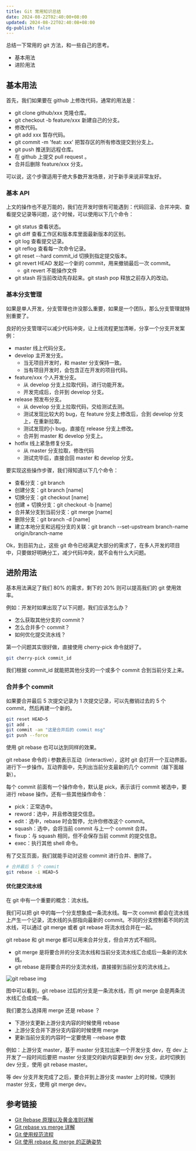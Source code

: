```yaml
---
title: Git 常用知识总结
date: 2024-08-22T02:40:00+08:00
updated: 2024-08-22T02:40:08+08:00
dg-publish: false
---
```


总结一下常用的 git 方法，和一些自己的思考。

- 基本用法
- 进阶用法

## 基本用法

首先，我们如果要在 github 上修改代码，通常的用法是：

- git clone github/xxx 克隆仓库。
- git checkout -b feature/xxx 新建自己的分支。
- 修改代码。
- git add xxx 暂存代码。
- git commit -m 'feat: xxx' 把暂存区的所有修改提交到分支上。
- git push 推送到远程仓库。
- 在 github 上提交 pull request 。
- 合并后删除 feature/xxx 分支。

可以说，这个步骤适用于绝大多数开发场景，对于新手来说非常友好。

### 基本 API

上文的操作也不是万能的，我们在开发时很有可能遇到：代码回滚、合并冲突、查看提交记录等问题，这个时候，可以使用以下几个命令：

- git status 查看状态。
- git diff 查看工作区和版本库里面最新版本的区别。
- git log 查看提交记录。
- git reflog 查看每一次命令记录。
- git reset --hard commit_id 切换到指定提交版本。
- git revert HEAD 发起一个新的 commit，用来撤销最后一次 commit。
	- git revert 不能操作文件
- git stash 将当前改动先存起来。git stash pop 释放之前存入的改动。

### 基本分支管理

如果是单人开发，分支管理也许没那么重要，如果是一个团队，那么分支管理就特别重要了。

良好的分支管理可以减少代码冲突，让上线流程更加清晰，分享一个分支开发案例：

- master 线上代码分支。
- develop 主开发分支。
	- 当无项目开发时，和 master 分支保持一致。
	- 当有项目开发时，会包含正在开发的项目代码。
- feature/xxx 个人开发分支。
	- 从 develop 分支上拉取代码，进行功能开发。
	- 开发完成后，合并到 develop 分支。
- release 预发布分支。
	- 从 develop 分支上拉取代码，交给测试去测。
	- 测试发现比较大的 bug，在 feature 分支上修改后，合到 develop 分支上，在重新拉取。
	- 测试发现的小 bug，直接在 release 分支上修改。
	- 合并到 master 和 develop 分支上。
- hotfix 线上紧急修复分支。
	- 从 master 分支拉取，修改代码
	- 测试完毕后，直接合回 master 和 develop 分支。

要实现这些操作步骤，我们得知道以下几个命令：

- 查看分支：git branch
- 创建分支：git branch [name]
- 切换分支：git checkout [name]
- 创建 + 切换分支：git checkout -b [name]
- 合并某分支到当前分支：git merge [name]
- 删除分支：git branch -d [name]
- 建立本地分支和远程分支的关联：git branch --set-upstream branch-name origin/branch-name

Ok，到目前为止，这些 git 命令已经满足大部分的需求了，在多人开发的项目中，只要做好明确分工，减少代码冲突，就不会有什么大问题。

## 进阶用法

基本用法满足了我们 80% 的需求，剩下的 20% 则可以提高我们的 git 使用效率。

例如：开发时如果出现了以下问题，我们应该怎么办？

- 怎么获取其他分支的 commit？
- 怎么合并多个 commit？
- 如何优化提交流水线？

第一个问题其实很好做，直接使用 cherry-pick 命令就好了。

```bash
git cherry-pick commit_id
```

我们根据 commit_id 就能把其他分支的一个或多个 commit 合到当前分支上来。

### 合并多个 commit

如果要合并最后 5 次提交记录为 1 次提交记录，可以先撤销过去的 5 个 commit，然后再建一个新的。

```bash
git reset HEAD~5
git add .
git commit -am "这是合并后的 commit msg"
git push --force
```

使用 git rebase 也可以达到同样的效果。

git rebase 命令的 i 参数表示互动（interactive），这时 git 会打开一个互动界面，进行下一步操作。互动界面中，先列出当前分支最新的几个 commit（越下面越新）。

每个 commit 前面有一个操作命令，默认是 pick，表示该行 commit 被选中，要进行 rebase 操作。还有一些其他操作命令：

- pick：正常选中。
- reword：选中，并且修改提交信息。
- edit：选中，rebase 时会暂停，允许你修改这个 commit。
- squash：选中，会将当前 commit 与上一个 commit 合并。
- fixup：与 squash 相同，但不会保存当前 commit 的提交信息。
- exec：执行其他 shell 命令。

有了交互页面，我们就能手动对这些 commit 进行合并、删除了。

```bash
# 合并最后 5 个 commit
git rebase -i HEAD~5
```

#### 优化提交流水线

在 git 中有一个重要的概念：流水线。

我们可以把 git 中的每一个分支想象成一条流水线。每一次 commit 都会在流水线上产生一个记录，流水线的头部指向最新的 commit。不同的分支控制着不同的流水线，可以通过 git merge 或者 git rebase 将流水线合并在一起。

git rebase 和 git merge 都可以用来合并分支，但合并方式不相同。

- git merge 是将要合并的分支流水线和当前分支流水线汇合成后一条新的流水线。
- git rebase 是将要合并的分支流水线，直接接到当前分支的流水线上。

![git rebase img](https://mengsixing.github.io/blog/devops-git-rebase.jpg)

图中可以看到，git rebase 过后的分支是一条流水线，而 git merge 会是两条流水线汇合成成一条。

我们要怎么选择用 merge 还是 rebase ？

- 下游分支更新上游分支内容的时候使用 rebase
- 上游分支合并下游分支内容的时候使用 merge
- 更新当前分支的内容时一定要使用 --rebase 参数

例如：上游分支 master，基于 master 分支拉出来一个开发分支 dev，在 dev 上开发了一段时间后要把 master 分支提交的新内容更新到 dev 分支，此时切换到 dev 分支，使用 git rebase master。

等 dev 分支开发完成了之后，要合并到上游分支 master 上的时候，切换到 master 分支，使用 git merge dev。

## 参考链接

- [Git Rebase 原理以及黄金准则详解](https://segmentfault.com/a/1190000005937408)
- [Git rebase vs merge 详解](https://www.cnblogs.com/kidsitcn/p/5339382.html)
- [Git 使用规范流程](http://www.ruanyifeng.com/blog/2015/08/git-use-process.html)
- [Git 使用 rebase 和 merge 的正确姿势](https://zhuanlan.zhihu.com/p/34197548)
